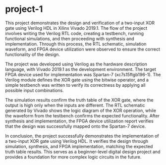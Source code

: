 # project-1

This project demonstrates the design and verification of a two-input XOR gate using Verilog HDL in Xilinx Vivado 2019.1. The flow of the project involves writing the Verilog RTL code, creating a testbench, running functional simulations, and then proceeding with synthesis and implementation. Through this process, the RTL schematic, simulation waveform, and FPGA device utilization were observed to ensure the correct functionality of the design.

The project was developed using Verilog as the hardware description language, with Vivado 2019.1 as the development environment. The target FPGA device used for implementation was Spartan-7 (xc7s15ftgb196-1). The Verilog module defines the XOR gate using the bitwise operator, and a simple testbench was written to verify its correctness by applying all possible input combinations.

The simulation results confirm the truth table of the XOR gate, where the output is high only when the inputs are different. The RTL schematic generated by Vivado shows the logic diagram of the XOR operation, while the waveform from the testbench confirms the expected functionality. After synthesis and implementation, the FPGA device utilization report verifies that the design was successfully mapped onto the Spartan-7 device.

In conclusion, the project successfully demonstrates the implementation of a two-input XOR gate using Verilog HDL. It verifies the design through simulation, synthesis, and FPGA implementation, matching the expected truth table results. This serves as a beginner-level digital design project and provides a foundation for more complex logic circuits in the future.
